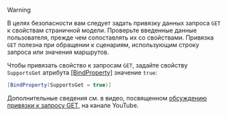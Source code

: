 > [!WARNING]
> В целях безопасности вам следует задать привязку данных запроса `GET` к свойствам страничной модели. Проверьте введенные данные пользователя, прежде чем сопоставлять их со свойствами. Привязка `GET` полезна при обращении к сценариям, использующим строку запроса или значения маршрутов.
>
> Чтобы привязать свойство к запросам `GET`, задайте свойству `SupportsGet` атрибута [[BindProperty]](xref:Microsoft.AspNetCore.Mvc.BindPropertyAttribute) значение `true`:
>
> ```csharp
> [BindProperty(SupportsGet = true)]
> ```
>
> Дополнительные сведения см. в видео, посвященном [обсуждению привязки к запросу GET](https://www.youtube.com/watch?v=p7iHB9V-KVU&feature=youtu.be&t=54m27s), на канале YouTube.
